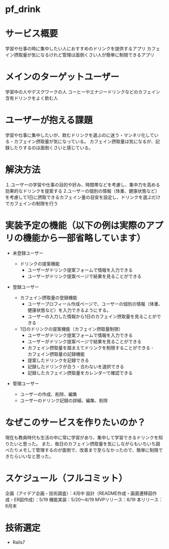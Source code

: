 # pf_drink

# サービス概要
学習や仕事の時に集中したい人におすすめのドリンクを提供するアプリ
カフェイン摂取量が気になるけれど管理は面倒くさい人が簡単に制限できるアプリ

# メインのターゲットユーザー
学習中の人やデスクワークの人
コーヒーやエナジードリンクなどのカフェイン含有ドリンクをよく飲む人

# ユーザーが抱える課題
学習や仕事に集中したいが、飲むドリンクを選ぶのに迷う・マンネリ化している・カフェイン摂取量が気になっている。
カフェイン摂取量は気になるが、記録したりするのは面倒くさいと感じている。


# 解決方法
１.ユーザーの学習や仕事の目的や好み、時間帯などを考慮し、集中力を高める効果的なドリンクを提案する
2.ユーザーの個別の情報（体重、健康状態など）を考慮して1日に摂取できるカフェイン量の目安を設定し、ドリンクを選ぶだけでカフェインの制限を行う


# 実装予定の機能（以下の例は実際のアプリの機能から一部省略しています）
- 未登録ユーザー
    - ドリンクの提案機能
        - ユーザーがドリンク提案フォームで情報を入力できる
        - ユーザーがドリンク提案ページで結果を見ることができる

- 登録ユーザー
	- カフェイン摂取量の登録機能
		- ユーザープロフィール作成ページで、ユーザーの個別の情報（体重、健康状態など）を入力できるようにする。
	    - ユーザーの入力した情報から1日のカフェイン摂取量を見ることができる
    - 1日のドリンクの提案機能（カフェイン摂取量制限）
        - ユーザーがドリンク提案フォームで情報を入力できる
        - ユーザーがドリンク提案ページで結果を見ることができる
		- カフェイン摂取量を踏まえてドリンクを制限することができる
	-　　カフェイン摂取量の記録機能
		- 提案したドリンクを記録できる
		- 記録したドリンクが合う・合わないを選択できる
		- 記録したカフェイン摂取量をカレンダーで確認できる

- 管理ユーザー
    - ユーザーの作成、削除、編集
    - ユーザーのドリンク記録の詳細、編集、削除

# なぜこのサービスを作りたいのか？
現在も教員時代も生活の中に常に学習があり、集中して学習できるドリンクを知りたいと思った。
また、毎日のカフェイン摂取量を気にしながらもいちいち調べたりメモして管理するのが面倒で、改善まで至らなかったので、簡単に制限できたらいいなと思った。

# スケジュール（フルコミット）
企画（アイデア企画・技術調査）：4月中
設計（README作成・画面遷移図作成・ER図作成）：5/19
機能実装：5/20〜6/19
MVPリリース：6/19
本リリース：6月末

# 技術選定
- Rails7